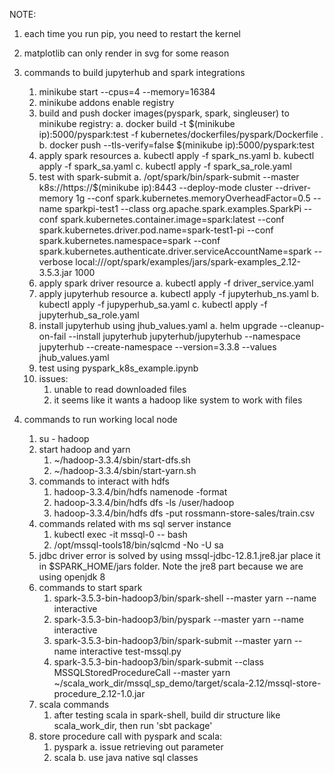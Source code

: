 NOTE: 

1. each time you run pip, you need to restart the kernel
2. matplotlib can only render in svg for some reason
3. commands to build jupyterhub and spark integrations
    1. minikube start --cpus=4 --memory=16384
    2. minikube addons enable registry
    3. build and push docker images(pyspark, spark, singleuser) to minikube registry:
        a. docker build -t $(minikube ip):5000/pyspark:test -f kubernetes/dockerfiles/pyspark/Dockerfile .
        b. docker push --tls-verify=false $(minikube ip):5000/pyspark:test
    4. apply spark resources
        a. kubectl apply -f spark_ns.yaml
        b. kubectl apply -f spark_sa.yaml
        c. kubectl apply -f spark_sa_role.yaml
    5. test with spark-submit
        a. /opt/spark/bin/spark-submit --master k8s://https://$(minikube ip):8443 --deploy-mode cluster --driver-memory 1g --conf spark.kubernetes.memoryOverheadFactor=0.5 --name sparkpi-test1 --class org.apache.spark.examples.SparkPi --conf spark.kubernetes.container.image=spark:latest  --conf spark.kubernetes.driver.pod.name=spark-test1-pi  --conf spark.kubernetes.namespace=spark --conf spark.kubernetes.authenticate.driver.serviceAccountName=spark  --verbose  local:///opt/spark/examples/jars/spark-examples_2.12-3.5.3.jar 1000
    6. apply spark driver resource
        a. kubectl apply -f driver_service.yaml
    7. apply jupyterhub resource
        a. kubectl apply -f jupyterhub_ns.yaml
        b. kubectl apply -f jupyperhub_sa.yaml
        c. kubectl apply -f jupyterhub_sa_role.yaml
    8. install jupyterhub using jhub_values.yaml
        a. helm upgrade --cleanup-on-fail --install jupyterhub jupyterhub/jupyterhub --namespace jupyterhub --create-namespace --version=3.3.8 --values jhub_values.yaml
    9. test using pyspark_k8s_example.ipynb
    10. issues:
        1. unable to read downloaded files
        2. it seems like it wants a hadoop like system to work with files

4. commands to run working local node
    1. su - hadoop
    2. start hadoop and yarn
        1. ~/hadoop-3.3.4/sbin/start-dfs.sh
        2. ~/hadoop-3.3.4/sbin/start-yarn.sh
    3. commands to interact with hdfs
        1. hadoop-3.3.4/bin/hdfs namenode -format
        1. hadoop-3.3.4/bin/hdfs dfs -ls /user/hadoop
        2. hadoop-3.3.4/bin/hdfs dfs -put rossmann-store-sales/train.csv
    4. commands related with ms sql server instance
        1. kubectl exec -it mssql-0 -- bash
        2. /opt/mssql-tools18/bin/sqlcmd -No -U sa
    5. jdbc driver error is solved by using mssql-jdbc-12.8.1.jre8.jar place it in $SPARK_HOME/jars folder. Note the jre8 part because we are using openjdk 8
    6. commands to start spark
        1. spark-3.5.3-bin-hadoop3/bin/spark-shell --master yarn --name interactive
        2. spark-3.5.3-bin-hadoop3/bin/pyspark --master yarn --name interactive
        3. spark-3.5.3-bin-hadoop3/bin/spark-submit --master yarn --name interactive test-mssql.py
        4. spark-3.5.3-bin-hadoop3/bin/spark-submit --class MSSQLStoredProcedureCall --master yarn ~/scala_work_dir/mssql_sp_demo/target/scala-2.12/mssql-store-procedure_2.12-1.0.jar
    7. scala commands
        1. after testing scala in spark-shell, build dir structure like scala_work_dir, then run 'sbt package'
    8. store procedure call with pyspark and scala:
        1. pyspark
            a. issue retrieving out parameter
        2. scala
            b. use java native sql classes
